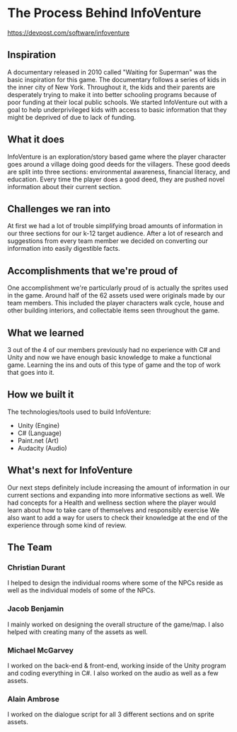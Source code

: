 # The Process Behind InfoVenture
https://devpost.com/software/infoventure

## Inspiration
A documentary released in 2010 called "Waiting for Superman" was the basic inspiration for this game. The documentary follows a series of kids in the inner city of New York. Throughout it, the kids and their parents are desperately trying to make it into better schooling programs because of poor funding at their local public schools. We started InfoVenture out with a goal to help underprivileged kids with access to basic information that they might be deprived of due to lack of funding.

## What it does
InfoVenture is an exploration/story based game where the player character goes around a village doing good deeds for the villagers. These good deeds are split into three sections: environmental awareness, financial literacy, and education. Every time the player does a good deed, they are pushed novel information about their current section.

## Challenges we ran into
At first we had a lot of trouble simplifying broad amounts of information in our three sections for our k-12 target audience. After a lot of research and suggestions from every team member we decided on converting our information into easily digestible facts.

## Accomplishments that we're proud of
One accomplishment we're particularly proud of is actually the sprites used in the game. Around half of the 62 assets used were originals made by our team members. This included the player characters walk cycle, house and other building interiors, and collectable items seen throughout the game.

## What we learned
3 out of the 4 of our members previously had no experience with C# and Unity and now we have enough basic knowledge to make a functional game. Learning the ins and outs of this type of game and the top of work that goes into it.

## How we built it
The technologies/tools used to build InfoVenture:
- Unity (Engine)
- C# (Language)
- Paint.net (Art)
- Audacity (Audio)

## What's next for InfoVenture
Our next steps definitely include increasing the amount of information in our current sections and expanding into more informative sections as well. We had concepts for a Health and wellness section where the player would learn about how to take care of themselves and responsibly exercise We also want to add a way for users to check their knowledge at the end of the experience through some kind of review.

## The Team
### Christian Durant
I helped to design the individual rooms where some of the NPCs reside as well as the individual models of some of the NPCs.

### Jacob Benjamin
I mainly worked on designing the overall structure of the game/map. I also helped with creating many of the assets as well.

### Michael McGarvey
I worked on the back-end & front-end, working inside of the Unity program and coding everything in C#. I also worked on the audio as well as a few assets.

### Alain Ambrose
I worked on the dialogue script for all 3 different sections and on sprite assets.
